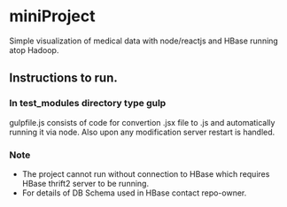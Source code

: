# miniProject
Simple visualization of medical data with node/reactjs and HBase running atop Hadoop.

## Instructions to run.
### In test_modules directory type gulp
gulpfile.js consists of code for convertion .jsx file to .js and automatically running it via node.
Also upon any modification server restart is handled.

### Note ###
* The project cannot run without connection to HBase which requires HBase thrift2 server to be running.
* For details of DB Schema used in HBase contact repo-owner.
